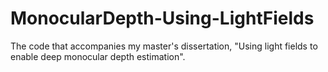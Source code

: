 # MonocularDepth-Using-LightFields
The code that accompanies my master's dissertation, "Using light fields to enable deep monocular depth estimation".
